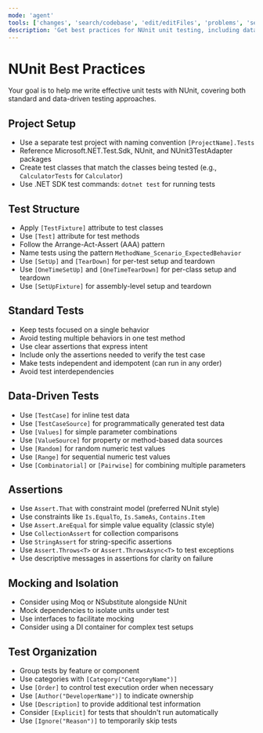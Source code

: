 ```yaml
---
mode: 'agent'
tools: ['changes', 'search/codebase', 'edit/editFiles', 'problems', 'search']
description: 'Get best practices for NUnit unit testing, including data-driven tests'
---
```


# NUnit Best Practices

Your goal is to help me write effective unit tests with NUnit, covering both standard and data-driven testing approaches.

## Project Setup

- Use a separate test project with naming convention `[ProjectName].Tests`
- Reference Microsoft.NET.Test.Sdk, NUnit, and NUnit3TestAdapter packages
- Create test classes that match the classes being tested (e.g., `CalculatorTests` for `Calculator`)
- Use .NET SDK test commands: `dotnet test` for running tests

## Test Structure

- Apply `[TestFixture]` attribute to test classes
- Use `[Test]` attribute for test methods
- Follow the Arrange-Act-Assert (AAA) pattern
- Name tests using the pattern `MethodName_Scenario_ExpectedBehavior`
- Use `[SetUp]` and `[TearDown]` for per-test setup and teardown
- Use `[OneTimeSetUp]` and `[OneTimeTearDown]` for per-class setup and teardown
- Use `[SetUpFixture]` for assembly-level setup and teardown

## Standard Tests

- Keep tests focused on a single behavior
- Avoid testing multiple behaviors in one test method
- Use clear assertions that express intent
- Include only the assertions needed to verify the test case
- Make tests independent and idempotent (can run in any order)
- Avoid test interdependencies

## Data-Driven Tests

- Use `[TestCase]` for inline test data
- Use `[TestCaseSource]` for programmatically generated test data
- Use `[Values]` for simple parameter combinations
- Use `[ValueSource]` for property or method-based data sources
- Use `[Random]` for random numeric test values
- Use `[Range]` for sequential numeric test values
- Use `[Combinatorial]` or `[Pairwise]` for combining multiple parameters

## Assertions

- Use `Assert.That` with constraint model (preferred NUnit style)
- Use constraints like `Is.EqualTo`, `Is.SameAs`, `Contains.Item`
- Use `Assert.AreEqual` for simple value equality (classic style)
- Use `CollectionAssert` for collection comparisons
- Use `StringAssert` for string-specific assertions
- Use `Assert.Throws<T>` or `Assert.ThrowsAsync<T>` to test exceptions
- Use descriptive messages in assertions for clarity on failure

## Mocking and Isolation

- Consider using Moq or NSubstitute alongside NUnit
- Mock dependencies to isolate units under test
- Use interfaces to facilitate mocking
- Consider using a DI container for complex test setups

## Test Organization

- Group tests by feature or component
- Use categories with `[Category("CategoryName")]`
- Use `[Order]` to control test execution order when necessary
- Use `[Author("DeveloperName")]` to indicate ownership
- Use `[Description]` to provide additional test information
- Consider `[Explicit]` for tests that shouldn't run automatically
- Use `[Ignore("Reason")]` to temporarily skip tests
